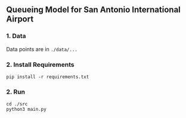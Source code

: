 ## Queueing Model for San Antonio International Airport

### 1. Data
Data points are in `./data/...`

### 2. Install Requirements
```
pip install -r requirements.txt
```

### 2. Run
```
cd ./src
python3 main.py
```
